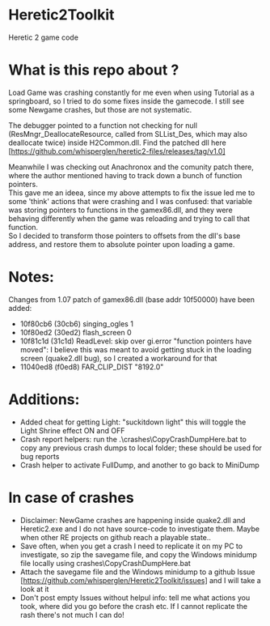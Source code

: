 # Heretic2Toolkit
Heretic 2 game code

# What is this repo about ?
Load Game was crashing constantly for me even when using Tutorial as a springboard, so I tried to do some fixes inside the gamecode. I still see some Newgame crashes, but those are not systematic.

The debugger pointed to a function not checking for null (ResMngr_DeallocateResource, called from SLList_Des, which may also deallocate twice) inside H2Common.dll. Find the patched dll here [https://github.com/whisperglen/heretic2-files/releases/tag/v1.0]

Meanwhile I was checking out Anachronox and the comunity patch there, where the author mentioned having to track down a bunch of function pointers.<br>
This gave me an ideea, since my above attempts to fix the issue led me to some 'think' actions that were crashing and I was confused: that variable was storing pointers to functions in the gamex86.dll, and they were behaving differently when the game was reloading and trying to call that function.<br>
So I decided to transform those pointers to offsets from the dll's base address, and restore them to absolute pointer upon loading a game.

# Notes:
Changes from 1.07 patch of gamex86.dll (base addr 10f50000) have been added:
- 10f80cb6 (30cb6) singing_ogles 1
- 10f80ed2 (30ed2) flash_screen 0
- 10f81c1d (31c1d) ReadLevel: skip over gi.error "function pointers have moved": I believe this was meant to avoid getting stuck in the loading screen (quake2.dll bug), so I created a workaround for that
- 11040ed8 (f0ed8) FAR_CLIP_DIST "8192.0"

# Additions:
- Added cheat for getting Light: "suckitdown light" this will toggle the Light Shrine effect ON and OFF
- Crash report helpers: run the .\crashes\CopyCrashDumpHere.bat to copy any previous crash dumps to local folder; these should be used for bug reports
- Crash helper to activate FullDump, and another to go back to MiniDump

# In case of crashes
- Disclaimer: NewGame crashes are happening inside quake2.dll and Heretic2.exe and I do not have source-code to investigate them. Maybe when other RE projects on github reach a playable state..
- Save often, when you get a crash I need to replicate it on my PC to investigate, so zip the savegame file, and copy the Windows minidump file locally using crashes\CopyCrashDumpHere.bat
- Attach the savegame file and the Windows minidump to a github Issue [https://github.com/whisperglen/Heretic2Toolkit/issues] and I will take a look at it
- Don't post empty Issues without helpul info: tell me what actions you took, where did you go before the crash etc. If I cannot replicate the rash there's not much I can do!
